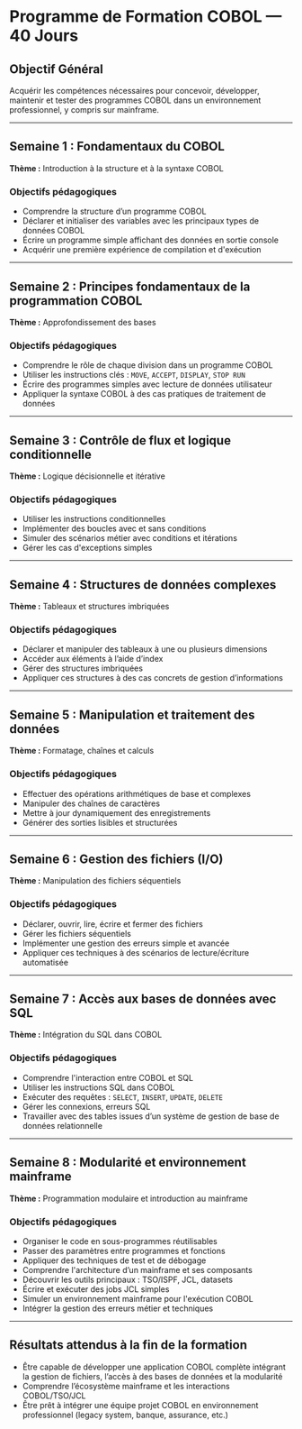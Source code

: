 # Programme de Formation COBOL — 40 Jours

## Objectif Général

Acquérir les compétences nécessaires pour concevoir, développer, maintenir et tester des programmes COBOL dans un environnement professionnel, y compris sur mainframe.

---

## Semaine 1 : Fondamentaux du COBOL

**Thème :** Introduction à la structure et à la syntaxe COBOL

### Objectifs pédagogiques

* Comprendre la structure d’un programme COBOL 
* Déclarer et initialiser des variables avec les principaux types de données COBOL
* Écrire un programme simple affichant des données en sortie console
* Acquérir une première expérience de compilation et d'exécution

---

## Semaine 2 : Principes fondamentaux de la programmation COBOL

**Thème :** Approfondissement des bases

### Objectifs pédagogiques

* Comprendre le rôle de chaque division dans un programme COBOL
* Utiliser les instructions clés : `MOVE`, `ACCEPT`, `DISPLAY`, `STOP RUN`
* Écrire des programmes simples avec lecture de données utilisateur
* Appliquer la syntaxe COBOL à des cas pratiques de traitement de données

---

## Semaine 3 : Contrôle de flux et logique conditionnelle

**Thème :** Logique décisionnelle et itérative

### Objectifs pédagogiques

* Utiliser les instructions conditionnelles 
* Implémenter des boucles avec et sans conditions
* Simuler des scénarios métier avec conditions et itérations
* Gérer les cas d'exceptions simples

---

## Semaine 4 : Structures de données complexes

**Thème :** Tableaux et structures imbriquées

### Objectifs pédagogiques

* Déclarer et manipuler des tableaux à une ou plusieurs dimensions
* Accéder aux éléments à l’aide d’index
* Gérer des structures imbriquées 
* Appliquer ces structures à des cas concrets de gestion d’informations

---

## Semaine 5 : Manipulation et traitement des données

**Thème :** Formatage, chaînes et calculs

### Objectifs pédagogiques

* Effectuer des opérations arithmétiques de base et complexes
* Manipuler des chaînes de caractères 
* Mettre à jour dynamiquement des enregistrements
* Générer des sorties lisibles et structurées 

---

## Semaine 6 : Gestion des fichiers (I/O)

**Thème :** Manipulation des fichiers séquentiels

### Objectifs pédagogiques

* Déclarer, ouvrir, lire, écrire et fermer des fichiers 
* Gérer les fichiers séquentiels 
* Implémenter une gestion des erreurs simple et avancée
* Appliquer ces techniques à des scénarios de lecture/écriture automatisée

---

## Semaine 7 : Accès aux bases de données avec SQL

**Thème :** Intégration du SQL dans COBOL

### Objectifs pédagogiques

* Comprendre l'interaction entre COBOL et SQL
* Utiliser les instructions SQL dans COBOL 
* Exécuter des requêtes : `SELECT`, `INSERT`, `UPDATE`, `DELETE`
* Gérer les connexions, erreurs SQL 
* Travailler avec des tables issues d’un système de gestion de base de données relationnelle 

---

## Semaine 8 : Modularité et environnement mainframe

**Thème :** Programmation modulaire et introduction au mainframe

### Objectifs pédagogiques

* Organiser le code en sous-programmes réutilisables
* Passer des paramètres entre programmes et fonctions
* Appliquer des techniques de test et de débogage
* Comprendre l'architecture d’un mainframe et ses composants
* Découvrir les outils principaux : TSO/ISPF, JCL, datasets
* Écrire et exécuter des jobs JCL simples
* Simuler un environnement mainframe pour l'exécution COBOL
* Intégrer la gestion des erreurs métier et techniques

---

## Résultats attendus à la fin de la formation

* Être capable de développer une application COBOL complète intégrant la gestion de fichiers, l’accès à des bases de données et la modularité
* Comprendre l’écosystème mainframe et les interactions COBOL/TSO/JCL
* Être prêt à intégrer une équipe projet COBOL en environnement professionnel (legacy system, banque, assurance, etc.)
